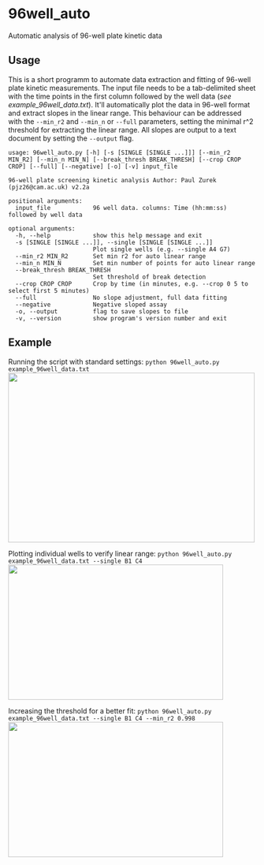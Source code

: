# 96well_auto
Automatic analysis of 96-well plate kinetic data

## Usage
This is a short programm to automate data extraction and fitting of 96-well plate kinetic measurements. The input file needs to be a tab-delimited sheet with the time points in the first column followed by the well data (*see example_96well_data.txt*). It'll automatically plot the data in 96-well format and extract slopes in the linear range. This behaviour can be addressed with the `--min_r2` and `--min_n` or `--full` parameters, setting the minimal r^2 threshold for extracting the linear range. All slopes are output to a text document by setting the `--output` flag.

```
usage: 96well_auto.py [-h] [-s [SINGLE [SINGLE ...]]] [--min_r2 MIN_R2] [--min_n MIN_N] [--break_thresh BREAK_THRESH] [--crop CROP CROP] [--full] [--negative] [-o] [-v] input_file

96-well plate screening kinetic analysis Author: Paul Zurek (pjz26@cam.ac.uk) v2.2a

positional arguments:
  input_file            96 well data. columns: Time (hh:mm:ss) followed by well data

optional arguments:
  -h, --help            show this help message and exit
  -s [SINGLE [SINGLE ...]], --single [SINGLE [SINGLE ...]]
                        Plot single wells (e.g. --single A4 G7)
  --min_r2 MIN_R2       Set min r2 for auto linear range
  --min_n MIN_N         Set min number of points for auto linear range
  --break_thresh BREAK_THRESH
                        Set threshold of break detection
  --crop CROP CROP      Crop by time (in minutes, e.g. --crop 0 5 to select first 5 minutes)
  --full                No slope adjustment, full data fitting
  --negative            Negative sloped assay
  -o, --output          flag to save slopes to file
  -v, --version         show program's version number and exit
  ```

## Example
Running the script with standard settings:
```python 96well_auto.py example_96well_data.txt```
<img src="./out_example_96well_data.png" width="500" height="344">

Plotting individual wells to verify linear range:
```python 96well_auto.py example_96well_data.txt --single B1 C4```
<img src="./out_example_96well_data_single.png" width="436" height="274">

Increasing the threshold for a better fit:
```python 96well_auto.py example_96well_data.txt --single B1 C4 --min_r2 0.998```
<img src="./out_example_96well_data_single-0.998.png" width="436" height="274">

